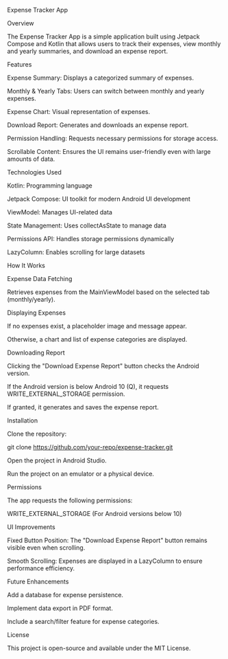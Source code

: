 Expense Tracker App

Overview

The Expense Tracker App is a simple application built using Jetpack Compose and Kotlin that allows users to track their expenses, view monthly and yearly summaries, and download an expense report.

Features

Expense Summary: Displays a categorized summary of expenses.

Monthly & Yearly Tabs: Users can switch between monthly and yearly expenses.

Expense Chart: Visual representation of expenses.

Download Report: Generates and downloads an expense report.

Permission Handling: Requests necessary permissions for storage access.

Scrollable Content: Ensures the UI remains user-friendly even with large amounts of data.

Technologies Used

Kotlin: Programming language

Jetpack Compose: UI toolkit for modern Android UI development

ViewModel: Manages UI-related data

State Management: Uses collectAsState to manage data

Permissions API: Handles storage permissions dynamically

LazyColumn: Enables scrolling for large datasets

How It Works

Expense Data Fetching

Retrieves expenses from the MainViewModel based on the selected tab (monthly/yearly).

Displaying Expenses

If no expenses exist, a placeholder image and message appear.

Otherwise, a chart and list of expense categories are displayed.

Downloading Report

Clicking the "Download Expense Report" button checks the Android version.

If the Android version is below Android 10 (Q), it requests WRITE_EXTERNAL_STORAGE permission.

If granted, it generates and saves the expense report.

Installation

Clone the repository:

git clone https://github.com/your-repo/expense-tracker.git

Open the project in Android Studio.

Run the project on an emulator or a physical device.

Permissions

The app requests the following permissions:

WRITE_EXTERNAL_STORAGE (For Android versions below 10)

UI Improvements

Fixed Button Position: The "Download Expense Report" button remains visible even when scrolling.

Smooth Scrolling: Expenses are displayed in a LazyColumn to ensure performance efficiency.

Future Enhancements

Add a database for expense persistence.

Implement data export in PDF format.

Include a search/filter feature for expense categories.

License

This project is open-source and available under the MIT License.
